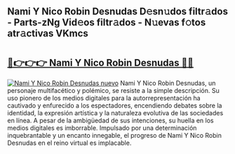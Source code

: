 ## Nami Y Nico Robin Desnudas D𝚎sn𝚞dos filtr𝚊dos - Parts-zNg Vid𝚎os filtr𝚊dos - N𝚞evas f𝚘tos atr𝚊ctivas VKmcs

# <h2><a href="http://mb7asqy.tromn.icu/?c=Nami+Y+Nico+Robin+Desnudas">🔗👉👉👉 Nami Y Nico Robin Desnudas 🔗🔗</a></h2>

[![Nami Y Nico Robin Desnudas nuevo](https://i.imgur.com/pEAQMta.gif)](http://mb7asqy.tromn.icu/?c=Nami+Y+Nico+Robin+Desnudas)
Nami Y Nico Robin Desnudas, un personaje multifacético y polémico, se resiste a la simple descripción. Su uso pionero de los medios digitales para la autorrepresentación ha cautivado y enfurecido a los espectadores, encendiendo debates sobre la identidad, la expresión artística y la naturaleza evolutiva de las sociedades en línea. A pesar de la ambigüedad de sus intenciones, su huella en los medios digitales es imborrable. Impulsado por una determinación inquebrantable y un encanto innegable, el progreso de Nami Y Nico Robin Desnudas en el reino virtual es implacable.
